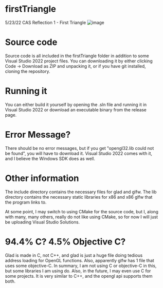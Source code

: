 # firstTriangle
5/23/22 CAS Reflection 1 - First Triangle
![image](https://user-images.githubusercontent.com/103293120/169907794-1ff5f706-57a4-4fa0-899f-8943687a7704.png)


<h1> Source code </h1>
<p> Source code is all included in the firstTriangle folder in addition to some Visual Studio 2022 project files. You can downloading it by either clicking Code -> Download as ZIP and unpacking it, or if you have git installed, cloning the repository. </p>

<h1> Running it </h1>
<p> You can either build it yourself by opening the .sln file and running it in Visual Studio 2022 or download an executable binary from the release page. </p>

<h1> Error Message? </h1>
<p> There should be no error messages, but if you get "opengl32.lib could not be found", you will have to download it. Visual Studio 2022 comes with it, and I believe the Windows SDK does as well. </p>
  
<h1> Other information </h1>
<p> The include directory contains the necessary files for glad and glfw. The lib directory contains the necessary static libraries for x86 and x86 glfw that the program links to. </p>
<p> At some point, I may switch to using CMake for the source code, but I, along with many, many others, really do not like using CMake, so for now I will just be uploading Visual Studio Solutions. </p>

<h1> 94.4% C? 4.5% Objective C? </h1>
<p> Glad is made in C, not C++, and glad is just a huge file doing tedious address loading for OpenGL functions. Also, apparently glfw has 1 file that uses some objective-C. In summary, I am not using C or objective-C in this, but some libraries I am using do. Also, in the future, I may even use C for some projects. It is very similar to C++, and the opengl api supports them both. </p>

